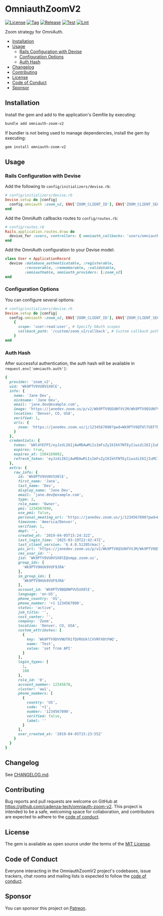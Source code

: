 # OmniauthZoomV2

[![License](https://img.shields.io/github/license/cadenza-tech/omniauth-zoom-v2?label=License&labelColor=343B42&color=blue)](https://github.com/cadenza-tech/omniauth-zoom-v2/blob/main/LICENSE.txt) [![Tag](https://img.shields.io/github/tag/cadenza-tech/omniauth-zoom-v2?label=Tag&logo=github&labelColor=343B42&color=2EBC4F)](https://github.com/cadenza-tech/omniauth-zoom-v2/blob/main/CHANGELOG.md) [![Release](https://github.com/cadenza-tech/omniauth-zoom-v2/actions/workflows/release.yml/badge.svg)](https://github.com/cadenza-tech/omniauth-zoom-v2/actions?query=workflow%3Arelease) [![Test](https://github.com/cadenza-tech/omniauth-zoom-v2/actions/workflows/test.yml/badge.svg)](https://github.com/cadenza-tech/omniauth-zoom-v2/actions?query=workflow%3Atest) [![Lint](https://github.com/cadenza-tech/omniauth-zoom-v2/actions/workflows/lint.yml/badge.svg)](https://github.com/cadenza-tech/omniauth-zoom-v2/actions?query=workflow%3Alint)

Zoom strategy for OmniAuth.

- [Installation](#installation)
- [Usage](#usage)
  - [Rails Configuration with Devise](#rails-configuration-with-devise)
  - [Configuration Options](#configuration-options)
  - [Auth Hash](#auth-hash)
- [Changelog](#changelog)
- [Contributing](#contributing)
- [License](#license)
- [Code of Conduct](#code-of-conduct)
- [Sponsor](#sponsor)

## Installation

Install the gem and add to the application's Gemfile by executing:

```bash
bundle add omniauth-zoom-v2
```

If bundler is not being used to manage dependencies, install the gem by executing:

```bash
gem install omniauth-zoom-v2
```

## Usage

### Rails Configuration with Devise

Add the following to `config/initializers/devise.rb`:

```ruby
# config/initializers/devise.rb
Devise.setup do |config|
  config.omniauth :zoom_v2, ENV['ZOOM_CLIENT_ID'], ENV['ZOOM_CLIENT_SECRET']
end
```

Add the OmniAuth callbacks routes to `config/routes.rb`:

```ruby
# config/routes.rb
Rails.application.routes.draw do
  devise_for :users, controllers: { omniauth_callbacks: 'users/omniauth_callbacks' }
end
```

Add the OmniAuth configuration to your Devise model:

```ruby
class User < ApplicationRecord
  devise :database_authenticatable, :registerable,
         :recoverable, :rememberable, :validatable,
         :omniauthable, omniauth_providers: [:zoom_v2]
end
```

### Configuration Options

You can configure several options:

```ruby
# config/initializers/devise.rb
Devise.setup do |config|
  config.omniauth :zoom_v2, ENV['ZOOM_CLIENT_ID'], ENV['ZOOM_CLIENT_SECRET'],
    {
      scope: 'user:read:user', # Specify OAuth scopes
      callback_path: '/custom/zoom_v2/callback', # Custom callback path
    }
end
```

### Auth Hash

After successful authentication, the auth hash will be available in `request.env['omniauth.auth']`:

```ruby
{
  provider: 'zoom_v2',
  uid: 'Wk9PTV9VU0VSX0lE',
  info: {
    name: 'Jane Dev',
    nickname: 'Jane Dev',
    email: 'jane.dev@example.com',
    image: 'https://janedev.zoom.us/p/v2/Wk9PTV9QSUNfVVJM/Wk9PTV9QSUNfVVJM',
    location: 'Denver, CO, USA',
    verified: 1,
    urls: {
      zoom: 'https://janedev.zoom.us/j/1234567890?pwd=Wk9PTV9QTUlfUEFTU0NPREU'
    }
  },
  credentials: {
    token: 'bNl4YEFPI/eyJzdiI6IjAwMDAwMiIsImFsZyI6IkhTNTEyIiwidiI6IjIuMCIsImtpZCI6IlpPT01fS0lEIn0',
    expires: true,
    expires_at: 1504169092,
    refresh_token: 'eyJzdiI6IjAwMDAwMiIsImFsZyI6IkhTNTEyIiwidiI6IjIuMCIsImtpZCI6IlpPT01fS0lEIn0'
  },
  extra: {
    raw_info: {
      id: 'Wk9PTV9VU0VSX0lE',
      first_name: 'Jane',
      last_name: 'Dev',
      display_name: 'Jane Dev',
      email: 'jane.dev@example.com',
      type: 2,
      role_name: 'Owner',
      pmi: 1234567890,
      use_pmi: false,
      personal_meeting_url: 'https://janedev.zoom.us/j/1234567890?pwd=Wk9PTV9QTUlfUEFTU0NPREU',
      timezone: 'America/Denver',
      verified: 1,
      dept: '',
      created_at: '2019-04-05T15:24:32Z',
      last_login_time: '2025-03-19T22:42:47Z',
      last_client_version: '6.4.0.51205(mac)',
      pic_url: 'https://janedev.zoom.us/p/v2/Wk9PTV9QSUNfVVJM/Wk9PTV9QSUNfVVJM',
      cms_user_id: '',
      jid: 'Wk9PTV9VU0VSX0lE@xmpp.zoom.us',
      group_ids: [
        'Wk9PTV9HUk9VUF9JRA'
      ],
      im_group_ids: [
        'Wk9PTV9HUk9VUF9JRA'
      ],
      account_id: 'Wk9PTV9BQ0NPVU5UX0lE',
      language: 'en-US',
      phone_country: 'US',
      phone_number: '+1 1234567890',
      status: 'active',
      job_title: '',
      cost_center: '',
      company: 'Zoom',
      location: 'Denver, CO, USA',
      custom_attributes: [
        {
          key: 'Wk9PTV9DVVNUT01fQVRUUklCVVRFX0tFWQ',
          name: 'Test',
          value: 'set from API'
        }
      ],
      login_types: [
        1,
        100
      ],
      role_id: '0',
      account_number: 12345678,
      cluster: 'aw1',
      phone_numbers: [
        {
          country: 'US',
          code: '+1',
          number: '1234567890',
          verified: false,
          label: ''
        }
      ],
      user_created_at: '2019-04-05T15:23:55Z'
    }
  }
}
```

## Changelog

See [CHANGELOG.md](https://github.com/cadenza-tech/omniauth-zoom-v2/blob/main/CHANGELOG.md).

## Contributing

Bug reports and pull requests are welcome on GitHub at https://github.com/cadenza-tech/omniauth-zoom-v2. This project is intended to be a safe, welcoming space for collaboration, and contributors are expected to adhere to the [code of conduct](https://github.com/cadenza-tech/omniauth-zoom-v2/blob/main/CODE_OF_CONDUCT.md).

## License

The gem is available as open source under the terms of the [MIT License](https://github.com/cadenza-tech/omniauth-zoom-v2/blob/main/LICENSE.txt).

## Code of Conduct

Everyone interacting in the OmniauthZoomV2 project's codebases, issue trackers, chat rooms and mailing lists is expected to follow the [code of conduct](https://github.com/cadenza-tech/omniauth-zoom-v2/blob/main/CODE_OF_CONDUCT.md).

## Sponsor

You can sponsor this project on [Patreon](https://patreon.com/CadenzaTech).
